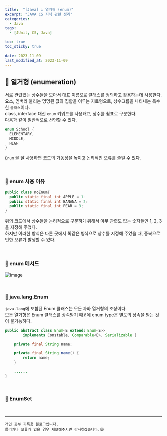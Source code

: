 ```yaml
---
title:  "[Java] ☕ 열거형 (enum)"
excerpt: "JAVA CS 지식 관련 정리"
categories:
  - Java
tags:
  - [JUnit, CS, Java]

toc: true
toc_sticky: true
 
date: 2023-11-09
last_modified_at: 2023-11-09
---
```



## 📖 열거형 (enumeration)

서로 관련있는 상수들을 모아서 대표 이름으로 클래스를 정의하고 활용하는데 사용한다.  
요소, 멤버라 불리는 명명된 값의 집합을 이루는 지료형으로, 상수그릅을 나타내는 특수한 `클래스`이다.  
class, interface 대신 `enum` 키워드를 사용하고, 상수를 쉼표로 구분한다.  
다음과 같이 일반적으로 선언할 수 있다.  

```java
enum School {
  ELEMENTARY,
  MIDDLE,
  HIGH
}
```

`Enum` 을 잘 사용하면 코드의 가동성을 높이고 논리적인 오류를 줄일 수 있다.  

<br>

### 🍄 enum 사용 이유

```java
public class noEnum{
  public static final int APPLE = 1;
  public static final int BANANA = 2;
  public static final int PEAR = 3;
}
```

위의 코드에서 상수들을 논리적으로 구분하기 위해서 아무 관련도 없는 숫자들인 1, 2, 3을 지정해 주었다.  
하지만 이러한 방식은 다른 곳에서 똑같은 방식으로 상수를 지정해 주었을 때, 중복으로 인한 오류가 발생할 수 있다.  


<br>

### 🍄 enum 메서드

![image](https://github.com/yyechan0602/yyechan0602.github.io/assets/37824506/e44c5b4d-c820-4e62-a207-ec2abd72e29b)

<br>

### 🍄 java.lang.Enum

`java.lang`에 포함된 Enum 클래스는 모든 자바 열거형의 조상이다.  
모든 열거형은 Enum 클래스를 상속받기 때문에 enum type은 별도의 상속을 받는 것이 불가능하다.  

```java
public abstract class Enum<E extends Enum<E>>
        implements Constable, Comparable<E>, Serializable {

    private final String name;

    private final String name() {
        return name;
    }

    ......
}
```

<br>

### 🍄 EnumSet



<br>

***
    개인 공부 기록용 블로그입니다.
    틀리거나 오류가 있을 경우 제보해주시면 감사하겠습니다.😁